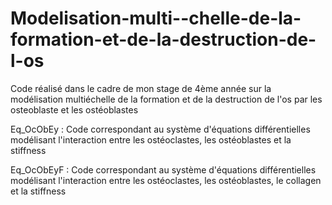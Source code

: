 # Modelisation-multi--chelle-de-la-formation-et-de-la-destruction-de-l-os
Code réalisé dans le cadre de mon stage de 4ème année sur la modélisation multiéchelle de la formation et de la destruction de l'os par les osteoblaste et les ostéoblastes

Eq_OcObEy : Code correspondant au système d'équations différentielles modélisant l'interaction entre les ostéoclastes, les ostéoblastes et la stiffness

Eq_OcObEyF : Code correspondant au système d'équations différentielles modélisant l'interaction entre les ostéoclastes, les ostéoblastes, le collagen et la stiffness
